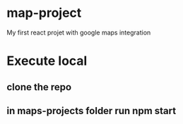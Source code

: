 # map-project
My first react projet with google maps integration


# Execute local
## clone the repo
## in maps-projects folder run npm start
